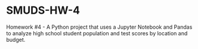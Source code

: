 # SMUDS-HW-4
Homework #4 - A Python project that uses a Jupyter Notebook and Pandas to analyze high school student population and test scores by location and budget.
